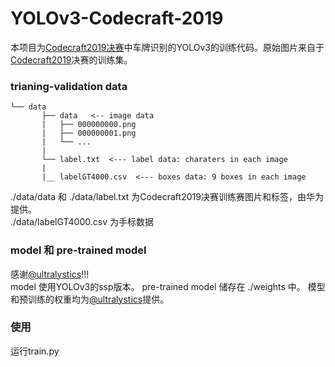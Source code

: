# YOLOv3-Codecraft-2019

本项目为[Codecraft2019决赛](https://github.com/qiqihaer/CodeCraft-2019 "悬停显示")中车牌识别的YOLOv3的训练代码。原始图片来自于[Codecraft2019](https://codecraft.huawei.com "悬停显示")决赛的训练集。

### trianing-validation data

```plain
└── data
       ├── data   <-- image data
       |   ├── 000000000.png
       |   ├── 000000001.png
       |   └── ...
       |
       └── label.txt  <--- label data: charaters in each image
       |   
       |__ labelGT4000.csv  <--- boxes data: 9 boxes in each image

```

./data/data 和 ./data/label.txt 为Codecraft2019决赛训练赛图片和标签，由华为提供。<br>
./data/labelGT4000.csv 为手标数据

### model 和 pre-trained model

感谢[@ultralystics](https://github.com/ultralytics/yolov3)!!!<br>
model 使用YOLOv3的ssp版本。 pre-trained model 储存在 ./weights 中。
模型和预训练的权重均为[@ultralystics](https://github.com/ultralytics/yolov3)提供。


### 使用
运行train.py

